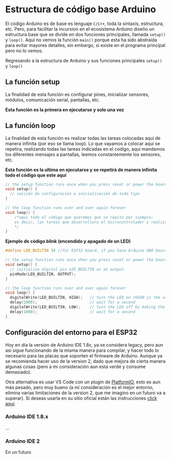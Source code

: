 # Estructura de código base Arduino

El código Arduino es de base es lenguaje `C/C++`, toda la sintaxis, estructura, etc. Pero, para facilitar la incursion en el ecosistema Arduino diseño un estructura base que se divide en dos funciones principales, llamada `setup()` y `loop()`. Aquí no vemos la función `main()` porque esta ha sido abstraída para evitar mayores detalles, sin embargo, si existe en el programa principal pero no lo vemos.

Regresando a la estructura de Arduino y sus funciones principales `setup()` y `loop()`


## La función setup

La finalidad de esta función es configurar pines, inicializar sensores, módulos, comunicación serial, pantallas, etc.

**Esta función es la primera en ejecutarse y solo una vez**

## La función loop

La finalidad de esta función es realizar todas las tareas colocadas aquí de manera infinita (por eso se llama loop).
Lo que vayamos a colocar aquí se repetira, realizando todas las tareas indicadas en el codigo, aqui mandamos los diferentes mensajes a pantallas, leemos constantemente los sensores, etc.

**Esta función es la ultima en ejecutarse y se repetirá de manera infinita todo el código que este aquí**

```C
// the setup function runs once when you press reset or power the board
void setup() {
  // sección de configuración e inicialización de todo tipo
}

// the loop function runs over and over again forever
void loop() {
    /*aquí todo el código que queremos que se repita por siempre;
    es decir, las tareas que desarrollara el microcontrolador y realizar por siempre
    */
}
```

**Ejemplo de código blink (encendido y apagado de un LED)**

```C
#define LED_BUILTIN 34 //for ESP32 board, if you have Arduino UNO board, you don't have to do this

// the setup function runs once when you press reset or power the board
void setup() {
  // initialize digital pin LED_BUILTIN as an output.
  pinMode(LED_BUILTIN, OUTPUT);
}

// the loop function runs over and over again forever
void loop() {
  digitalWrite(LED_BUILTIN, HIGH);   // turn the LED on (HIGH is the voltage level)
  delay(1000);                       // wait for a second
  digitalWrite(LED_BUILTIN, LOW);    // turn the LED off by making the voltage LOW
  delay(1000);                       // wait for a second
}
```

## Configuración del entorno para el ESP32

Hoy en día la version de Arduino IDE 1.8x, ya se considera legacy, pero aun asi sigue funcionando de la misma manera para compilar, y hacer todo lo necesario para las placas que soporten el firmware de Arduino.
Aunque ya se recomienda hacer uso de la version 2, dado que mejora de cierta manera algunas cosas (pero a mi consideración aun esta verde y consume demasiado). 

Otra alternativa es usar VS Code con un plugin de [PlatformIO](https://platformio.org/), esto es aun más pesado, pero muy bueno (a mí consideración es el mejor entorno, elimina varias limitaciones de la version 2, que me imagino en un futuro va a superar). Si deseas usarla en su sitio oficial están las instrucciones [click aquí](https://platformio.org/install/ide?install=vscode).


### Arduino IDE 1.8.x

...

### Arduino IDE 2

En un futuro